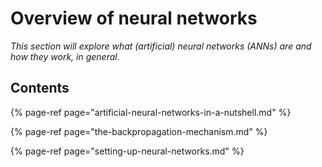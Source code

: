 # Overview of neural networks

_This section will explore what \(artificial\) neural networks \(ANNs\) are and how they work, in general._

## Contents

{% page-ref page="artificial-neural-networks-in-a-nutshell.md" %}

{% page-ref page="the-backpropagation-mechanism.md" %}

{% page-ref page="setting-up-neural-networks.md" %}





